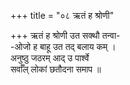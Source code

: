 +++
title = "०८ ऋतं ह श्रोणी"

+++
ऋतं ह श्रोणी उत सक्थौ तन्वा-  
-ओजो ह बाहू उत तद् बलाय कम् ।  
अनुष्ठु जठरम् आद् उ पार्श्वे  
सर्वाँल् लोकां छतौदना समाप ॥